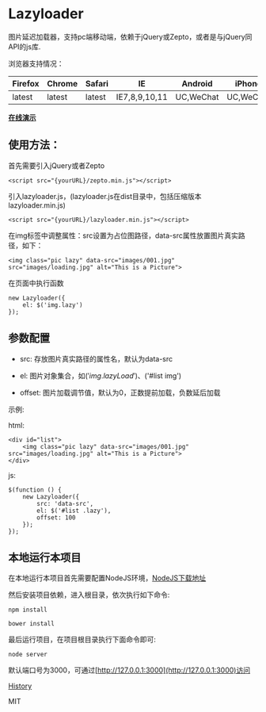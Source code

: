 # Lazyloader

图片延迟加载器，支持pc端移动端，依赖于jQuery或Zepto，或者是与jQuery同API的js库.

浏览器支持情况：

| Firefox | Chrome | Safari | IE | Android | iPhone |
|--------|-------|-------|-------|--------|-------|
| latest | latest | latest | IE7,8,9,10,11 | UC,WeChat | UC,WeChat |

**[在线演示](http://wangchi.github.io/Lazyloader/)**

## 使用方法：

首先需要引入jQuery或者Zepto

```
<script src="{yourURL}/zepto.min.js"></script>
```

引入lazyloader.js，(lazyloader.js在dist目录中，包括压缩版本lazyloader.min.js)

```
<script src="{yourURL}/lazyloader.min.js"></script>
```

在img标签中调整属性：src设置为占位图路径，data-src属性放置图片真实路径，如下：

```
<img class="pic lazy" data-src="images/001.jpg" src="images/loading.jpg" alt="This is a Picture">
```

在页面中执行函数

```
new Lazyloader({
    el: $('img.lazy')
});
```

## 参数配置

+ src: 存放图片真实路径的属性名，默认为data-src

+ el:  图片对象集合，如$('img.lazyLoad')、$('#list img')

+ offset: 图片加载调节值，默认为0，正数提前加载，负数延后加载

示例:

html:

```
<div id="list">
    <img class="pic lazy" data-src="images/001.jpg" src="images/loading.jpg" alt="This is a Picture">
</div>
```

js:
```
$(function () {
    new Lazyloader({
        src: 'data-src',
        el: $('#list .lazy'),
        offset: 100
    });
});
```

## 本地运行本项目

在本地运行本项目首先需要配置NodeJS环境，[NodeJS下载地址](https://nodejs.org/download/)


然后安装项目依赖，进入根目录，依次执行如下命令:

```
npm install

bower install
```

最后运行项目，在项目根目录执行下面命令即可:

```
node server
```

默认端口号为3000，可通过[http://127.0.0.1:3000](http://127.0.0.1:3000)访问


[History](History.md)


MIT
